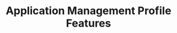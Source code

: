 ---
title: Application Management Profile Features
layout: list-content.html
contentlist:
  - heading: Application Management
    description: Lorem ipsum dolor sit amet, consectetur adipisicing elit, sed do eiusmod tempor incididunt ut labore et dolore magna aliqua. Ut enim ad minim veniam
    visible: false
    items: 
      - title: App Manager
        url: appmgr/5-0
        icon: /mx/icons/app_manager.png
        description: The AppMgr allows you manage the set of user applications that are installed on the device.
        urls:
          - title: "4.2"
            url: appmgr/4-2
          - title: "4.4"
            url: appmgr/4-4
          - title: "5.0"
            url: appmgr/5-0
      - title: Browser Manager
        url: browsermgr/5-0
        description: The Browser Manager allows you to configure browser settings like the default home page.
        icon: /mx/icons/browsermgr.png
        urls:
          - title: "4.4"
            url: browsermgr/4-4
          - title: "5.0"
            url: browsermgr/5-0

---
